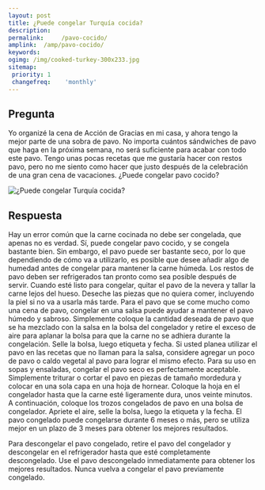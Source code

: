 ```yaml
---
layout: post
title: ¿Puede congelar Turquía cocida?  
description: 
permalink:     /pavo-cocido/
amplink:  /amp/pavo-cocido/
keywords: 
ogimg: /img/cooked-turkey-300x233.jpg
sitemap:
 priority: 1
 changefreq:    'monthly'
---
```




## Pregunta

Yo organizé la cena de Acción de Gracias en mi casa, y ahora tengo la mejor parte de una sobra de pavo. No importa cuántos sándwiches de pavo que haga en la próxima semana, no será suficiente para acabar con todo este pavo. Tengo unas pocas recetas que me gustaría hacer con restos pavo, pero no me siento como hacer que justo después de la celebración de una gran cena de vacaciones. ¿Puede congelar pavo cocido?


![¿Puede congelar Turquía cocida?](https://sepuedecongelar.com/img/cooked-turkey-300x233.jpg "¿Puede congelar Turquía cocida?" )


## Respuesta

Hay un error común que la carne cocinada no debe ser congelada, que apenas no es verdad. Sí, puede congelar pavo cocido, y se congela bastante bien. Sin embargo, el pavo puede ser bastante seco, por lo que dependiendo de cómo va a utilizarlo, es posible que desee añadir algo de humedad antes de congelar para mantener la carne húmeda.
Los restos de pavo deben ser refrigerados tan pronto como sea posible después de servir. Cuando esté listo para congelar, quitar el pavo de la nevera y tallar la carne lejos del hueso. Deseche las piezas que no quiera comer, incluyendo la piel si no va a usarla más tarde. Para el pavo que se come mucho como una cena de pavo, congelar en una salsa puede ayudar a mantener el pavo húmedo y sabroso. Simplemente coloque la cantidad deseada de pavo que se ha mezclado con la salsa en la bolsa del congelador y retire el exceso de aire para aplanar la bolsa para que la carne no se adhiera durante la congelación. Selle la bolsa, luego etiqueta y fecha. Si usted planea utilizar el pavo en las recetas que no llaman para la salsa, considere agregar un poco de pavo o caldo vegetal al pavo para lograr el mismo efecto.
Para su uso en sopas y ensaladas, congelar el pavo seco es perfectamente aceptable. Simplemente triturar o cortar el pavo en piezas de tamaño mordedura y colocar en una sola capa en una hoja de hornear. Coloque la hoja en el congelador hasta que la carne esté ligeramente dura, unos veinte minutos. A continuación, coloque los trozos congelados de pavo en una bolsa de congelador. Apriete el aire, selle la bolsa, luego la etiqueta y la fecha.
El pavo congelado puede congelarse durante 6 meses o más, pero se utiliza mejor en un plazo de 3 meses para obtener los mejores resultados.

Para descongelar el pavo congelado, retire el pavo del congelador y descongelar en el refrigerador hasta que esté completamente descongelado. Use el pavo descongelado inmediatamente para obtener los mejores resultados. Nunca vuelva a congelar el pavo previamente congelado.
